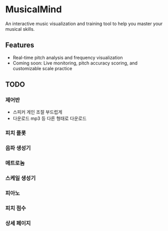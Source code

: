 # MusicalMind

An interactive music visualization and training tool to help you master your musical skills.

## Features
- Real-time pitch analysis and frequency visualization
- Coming soon: Live monitoring, pitch accuracy scoring, and customizable scale practice

## TODO

### 제어반

* 스피커 게인 조절 부드럽게
* 다운로드 mp3 등 다른 형태로 다운로드

### 피치 플롯

### 음파 생성기

### 메트로놈

### 스케일 생성기

### 피아노

### 피치 점수

### 상세 페이지
